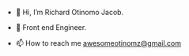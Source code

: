- 👋 Hi, I’m Richard Otinomo Jacob.
- 👀 Front end Engineer.

- 📫 How to reach me awesomeotinomz@gmail.com

<!---
otinomz/otinomz is a ✨ special ✨ repository because its `README.md` (this file) appears on your GitHub profile.
You can click the Preview link to take a look at your changes.
--->
